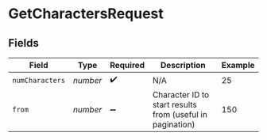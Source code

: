 # GetCharactersRequest


## Fields

| Field                                                     | Type                                                      | Required                                                  | Description                                               | Example                                                   |
| --------------------------------------------------------- | --------------------------------------------------------- | --------------------------------------------------------- | --------------------------------------------------------- | --------------------------------------------------------- |
| `numCharacters`                                           | *number*                                                  | :heavy_check_mark:                                        | N/A                                                       | 25                                                        |
| `from`                                                    | *number*                                                  | :heavy_minus_sign:                                        | Character ID to start results from (useful in pagination) | 150                                                       |